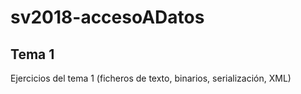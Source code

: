 ﻿# sv2018-accesoADatos

## Tema 1

Ejercicios del tema 1 (ficheros de texto, binarios, serialización, XML)
